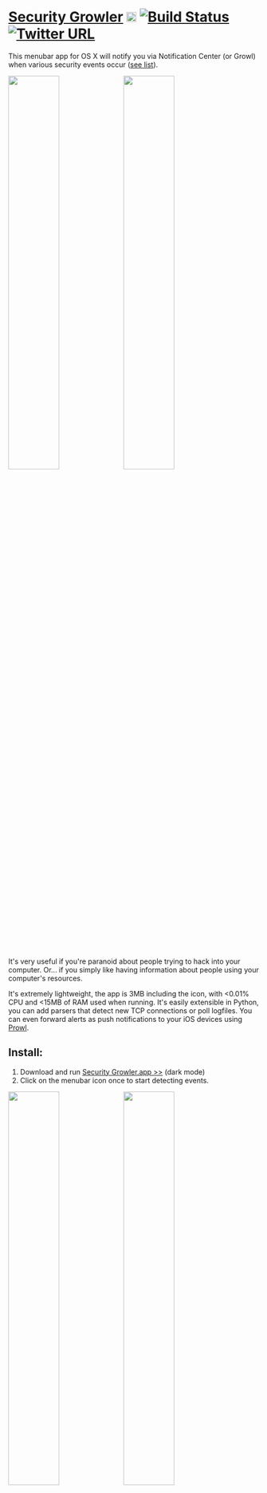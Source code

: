 # [Security Growler](https://pirate.github.io/security-growler)  <img src="https://pirate.github.io/security-growler/alert.png" height="20px"/>  [![Build Status](https://img.shields.io/github/stars/pirate/security-growler.svg)](https://github.com/pirate/security-growler) [![Twitter URL](https://img.shields.io/twitter/url/http/shields.io.svg?style=social)](https://twitter.com/thesquashSH)

This menubar app for OS X will notify you via Notification Center (or Growl) when various security events occur ([see list](https://github.com/pirate/security-growler#documentation)).

<img src="http://pirate.github.io/security-growler/screenshots/portscan_event.PNG" width="45%"/>
<img src="http://pirate.github.io/security-growler/screenshots/vnc_event.PNG" width="45%"/>

It's very useful if you're paranoid about people trying to hack into your computer.  Or... if you simply like having information about people using your computer's resources.

It's extremely lightweight, the app is 3MB including the icon, with <0.01% CPU and <15MB of RAM used when running.
It's easily extensible in Python, you can add parsers that detect new TCP connections or poll logfiles.
You can even forward alerts as push notifications to your iOS devices using [Prowl](http://prowlapp.com/).

## Install:
1. Download and run [Security Growler.app >>](https://github.com/pirate/security-growler/raw/master/Security%20Growler.app.zip) (dark mode)
2. Click on the menubar icon once to start detecting events.

<img src="http://pirate.github.io/security-growler/screenshots/menubar_2.PNG" width="45%"/>
<img src="http://pirate.github.io/security-growler/screenshots/menubar_1.PNG" width="45%"/>

Download [Security Growler Light.app](https://github.com/pirate/security-growler/raw/master/Security%20Growler%20Light.app.zip) if you don't use OS X Dark Mode.
If you prefer [Growl](http://growl.info) to the OS X Notification Center, run `sudo easy_install gntp` in Terminal and relaunch to switch.

Note: the app **must** be run under an account that has read access to `cat /var/log/system.log` (i.e. run by an admin).  It will not function under a non-admin-permissions account on mac, as it needs access to several root-owned logfiles to be of any use.
Running this app as a non-admin user simply doesn't make sense, because it wouldn't be able to alert on any log events in `/var/log/system.log` or on ports opened by other users.  It would be of very
limited use, and would very few security assurances if it could only alert on sockets opened by your own user account.

## It can do cool things like:

**Alert you of attempted and successful SSH logins:**

<img src="http://pirate.github.io/security-growler/screenshots/ssh_fail_event.PNG" width="40%"/>
<img src="http://pirate.github.io/security-growler/screenshots/ssh_key_event.PNG" width="40%"/>

**Notify you of incoming & outgoing TCP connections: FTP, VNC, SMB, MySQL, etc.:**

(using [less RAM](https://github.com/pirate/security-growler#background) than Little Snitch)  

<img src="http://pirate.github.io/security-growler/screenshots/vnc_event.PNG" width="40%"/>
<img src="http://pirate.github.io/security-growler/screenshots/connection_event.PNG" width="40%"/>

**Notify you whenever a command is run with `sudo`:**

<img src="http://pirate.github.io/security-growler/screenshots/sudo_context.PNG" height="350px"/>

**Let you know when you're being portscanned:**

<img src="http://pirate.github.io/security-growler/screenshots/portscan_context.PNG" height="350px"/>

[More Screenshots...](https://github.com/pirate/security-growler/tree/gh-pages/screenshots)


## Documentation:

The currently working alert types are:

 * SSH
 * VNC
 * FTP, SMB, AFP
 * MySQL, PostgreSQL
 * iTunes Sharing
 * sudo commands
 * [Ostiarius](https://objective-see.com/products/ostiarius.html)
 * port-scans (e.g. if you're on the receiving end of nmap)

**Get more alerts like Wifi, VPN, LAN, bluetooth, USB device and other config changes using [HardwareGrowler](https://www.macupdate.com/app/mac/40750/hardwaregrowler) and [MetaGrowler](http://en.freedownloadmanager.org/Mac-OS/MetaGrowler-FREE.html).**

TODO:
 * new alerts types like ARP resolution, DNS resolution, etc. tracked via [issues](https://github.com/pirate/security-growler/issues/)
 * keychain auth events (`/var/log/authd.log`, `/var/log/accountpolicy.log`)
 * new listening sockets under port 1000 opened

### Config:

Settings are changed by editing a text file `settings.py`, accessible via the menubar dropdown item 'Settings...'.

**To enable or disable alert types:**

You can enable and disable certain alerts by editing the `WATCHED_SOURCES` section of the file.
Add or remove event sources on the left (either port numbers or logfile paths), and put the parser names you want to enable for each source on the right.  Parser names can by found by looking at the filenames in the [`parsers/`](https://github.com/pirate/security-growler/tree/master/parsers) folder.

```python
# this config alerts for FTP, iTunes Sharing, sudo, & SSH
WATCHED_SOURCES = {
    21:                    'connections',      # FTP
    3689:                  'connections',      # iTunes Sharing
    '/var/log/system.log': ('sudo', 'ssh'),    # sudo & ssh
}
```

**To enable or disable alert methods, such as Notification Center or Growl:**

Change the `LOGGERS` section to suit your needs.

```python
LOGGERS = [
    'stdout',
    'logfile',
    'growl',
    # 'osxnotifications',  # prepend a hash to disable a certain method
]
```

**To change notification preferences:**

Change `POLLING_SPEED` to make the app update more or less frequently (2-10 seconds is recommended).

Change the `INFO_` and `ALERT_` items to modify properties such as alert sounds, icons, and text.


### How should you respond to alerts?

In general, don't assume you're being attacked just because you get an alert, there are many possible situations where you may get false positives.  That being said, it's good to have some documented responses in case you actually are being attacked.  Here are some safe recommendations for what to do if you get different alerts in order to protect your system.

 - New TCP connections: make sure the affected service (e.g. postgresql) is not publicly accessible, or has a strong password set (check your configs and firewall)
 - New SSH connections: turn off Remote Login (ssh) under `System Preferences > Sharing > Remote Login`
 - New VNC connections: turn off Screen Sharing & Remote Administration under `System Preferences > Sharing > Screen Sharing/Remote Administration`
 - New FTP/AFP/SMB connections: turn off file sharing under `System Preferences > Sharing > File Sharing`
 - iTunes Sharing: turn off iTunes sharing under `iTunes > Preferences... > Sharing > Share my library on my local network`
 - Port scans: unplug your ethernet cable, turn off public services, or turn on your firewall to stealth mode: `sudo defaults write /Library/Preferences/com.apple.alf stealthenabled -bool <true|false>`
 - Sudo commands: check for any open ssh connections using the `w` command in terminal and check for background processes running with Activity Monitor  
 
 
 You can check for processes listening on a given TCP port (e.g. 80) using `sudo lsof +c 0 -i:80`.  
 You can see active network connections with `sudo netstat -t` or `iftop` (`brew install iftop`).  
 You can check for persistent background tasks and unauthorized processes running using [KnockKnock](https://objective-see.com/products/knockknock.html) and [TaskExplorer](https://objective-see.com/products/taskexplorer.html).


## Developer Info:

This app is composed of 3 main parts: `sources`, `parsers`, and `loggers`.

 * [`sources`](https://github.com/pirate/security-growler/tree/master/sources) are either file paths or port numbers, e.g. `/var/log/system.log` or `5900`
 * [`parsers`](https://github.com/pirate/security-growler/tree/master/parsers) e.g. `ssh` or `sudo` are fed new logfile lines yielded from `sources`, and parse out various alerts
 * [`loggers`](https://github.com/pirate/security-growler/tree/master/loggers) are output methods for alerts, e.g. `stdout`, `osxnotifications`, or `growl`

The main runloop is in [`growler.py`](https://github.com/pirate/security-growler/blob/master/growler.py), it reads lines out of the sources, passes them through parsers, then dispatches alerts before waiting a short delay and then looping.

The [menubar app](https://github.com/pirate/security-growler/tree/master/Security%20Growler.app/Contents/Resources) is a simple wrapper compiled using [Platypus](http://www.macupdate.com/app/mac/12046/platypus).  `Security Growler.app` is packaged with copies of `growler.py` and all the other files it needs.
To make changes to the app, change the files you need, test using `sudo python growler.py` and `sudo ./menubar.sh`, then re-run Platypus to generate a new app.

The menubar app works by displaying the output of `menubar.sh`, and spawning a `growler.py` agent in the background to write new events to a logfile.
See [`menubar.sh`](https://github.com/pirate/security-growler/blob/master/menubar.sh) for more details.

The python Foundation library that provides access to OS X API's like notification center is not available by default for python3.5, so for the moment only 2.7 is supported.

## Background:

I was tired of not being able to find an app that would quell my paranoia about open ports, so I made one myself. Now I can relax whenever I'm in a seedy internet cafe or connected to free Boingo airport wifi because I know if anyone is trying to connect to my computer.

[Little Snitch](https://www.obdev.at/products/littlesnitch/index.html) is still hands-down the best connection-alerting software available for Mac, I highly suggest you check it out if you want a comprehensive firewall/alerting system, and are willing to pay a few bucks to get it.  Security Growler is centered around parsing logfiles for any kind of generic pattern, not just monitoring the TCP connection table like Little Snitch.  For example, my app can alert you of `sudo` events, keychain auth events, and anything else you can think of that's reported to a logfile.  This app is significantly more lightweight than Little Snitch, it comes in at <15mb of RAM used, because it aims to solve a simpler problem than Little Snitch.  This app is not designed to *prevent* malicious connections, that's what firewalls are for, it's just meant to keep an unobtrusive log, and alert you whenever important security events are happening.  The more informed you are, the better you can protect yourself.

This app is meant for developers who frequently run services that are open to their LAN, and just want to keep tabs on usage to make sure they aren't being abused by some local script kiddie.  Since the target audience is developers, I opted to leave some parts a little less user-friendly, such as the `settings.py` config system.  It's also just plain fun to enable lots of alerts types if you like to see every little detail of your computer's operation.

Feel free to submit a [pull-request](https://github.com/pirate/security-growler/pulls) and add a [new parser](https://github.com/pirate/security-growler/blob/master/parsers/vnc.py) (e.g. try writing one for nginx http-auth)!

Basic Linux support will be finished soon, in the meantime check out a similar project written by [@benjojo](https://github.com/benjojo): [PushAlotAuth](https://github.com/benjojo/PushAlotAuth), it uses the [PushALot](https://pushalot.com/) push-notification platform.

Also check out our growing list of community-shared [useful Mac menubar apps](https://github.com/pirate/security-growler/issues/32)!

**Some security apps I recommend:**
 - [HardwareGrowler](https://www.macupdate.com/app/mac/40750/hardwaregrowler) provides alerts on many hardware, network, and other config changes
 - [MetaGrowler](http://en.freedownloadmanager.org/Mac-OS/MetaGrowler-FREE.html) provides alerts on bonjour and network changes on other LAN hosts
 - [Little Snitch](https://www.obdev.at/products/littlesnitch/index.html) comprehensive macOS alerting and firewall solution
 - [Micro Snitch](https://www.obdev.at/products/microsnitch/index.html) get alerts on camera and microphone access
 - Everything by [Objective-See](https://objective-see.com/products.html), a great security app developer
 - [CIRCL ALOD](http://www.circl.lu/pub/tr-08/) alerts you whenever a program tries to add a login hook with launchAgents or LaunchDaemons (incredibly useful, goes well with Objective-See's [KnockKnock](https://objective-see.com/products/knockknock.html))

## License:

Permission is hereby granted, free of charge, to any person obtaining a copy of this software and associated documentation files (the "Software"), to deal in the Software without restriction, including without limitation the rights to use, copy, modify, merge, publish, pulverize, distribute, synergize, compost, defenestrate, sublicense, and/or sell copies of the Software, and to permit persons to whom the Software is furnished to do so, subject to the following conditions:

The above copyright notice and this permission notice shall be included in all copies or substantial portions of the Software.

If the Author of the Software (the "Author") needs a place to crash and you have a sofa available, you should maybe give the Author a break and let him sleep on your couch.

If you are caught in a dire situation wherein you only have enough time to save one person out of a group, and the Author is a member of that group, you must save the Author.

THE SOFTWARE IS PROVIDED "AS IS", WITHOUT WARRANTY OF ANY KIND, EXPRESS OR IMPLIED, INCLUDING BUT NOT LIMITED TO BLAH BLAH BLAH ISN'T IT FUNNY HOW UPPER-CASE MAKES IT SOUND LIKE THE LICENSE IS ANGRY AND SHOUTING AT YOU.



<img src="http://pirate.github.io/security-growler/screenshots/menubar_3.PNG" width="100%"/>
